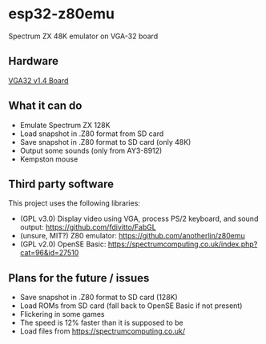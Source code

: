 # esp32-z80emu
Spectrum ZX 48K emulator on VGA-32 board

## Hardware
[VGA32 v1.4 Board](http://www.lilygo.cn/prod_view.aspx?TypeId=50033&Id=1083)

## What it can do
* Emulate Spectrum ZX 128K
* Load snapshot in .Z80 format from SD card
* Save snapshot in .Z80 format to SD card (only 48K)
* Output some sounds (only from AY3-8912)
* Kempston mouse

## Third party software
This project uses the following libraries:
* (GPL v3.0) Display video using VGA, process PS/2 keyboard, and sound output: https://github.com/fdivitto/FabGL
* (unsure, MIT?) Z80 emulator: https://github.com/anotherlin/z80emu
* (GPL v2.0) OpenSE Basic: https://spectrumcomputing.co.uk/index.php?cat=96&id=27510

## Plans for the future / issues
* Save snapshot in .Z80 format to SD card (128K)
* Load ROMs from SD card (fall back to OpenSE Basic if not present)
* Flickering in some games
* The speed is 12% faster than it is supposed to be
* Load files from https://spectrumcomputing.co.uk/

